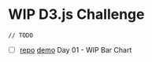 # WIP D3.js Challenge

```
// TODO
```

- [ ] [repo](https://github.com/zsoltime/) [demo](https://example.com) Day 01 - WIP Bar Chart
